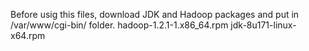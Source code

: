 Before usig this files, download JDK and Hadoop packages and put in /var/www/cgi-bin/ folder.
hadoop-1.2.1-1.x86_64.rpm
jdk-8u171-linux-x64.rpm

